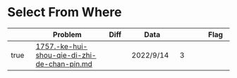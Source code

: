 # Select From Where

<table><thead><tr><th width="62" data-type="checkbox"> </th><th width="312">Problem</th><th width="74" data-type="select">Diff</th><th width="113">Data</th><th width="108" data-type="rating" data-max="5"></th><th width="79">Flag</th></tr></thead><tbody><tr><td>true</td><td><a data-mention href="1757.-ke-hui-shou-qie-di-zhi-de-chan-pin.md">1757.-ke-hui-shou-qie-di-zhi-de-chan-pin.md</a></td><td></td><td>2022/9/14</td><td>3</td><td></td></tr></tbody></table>
